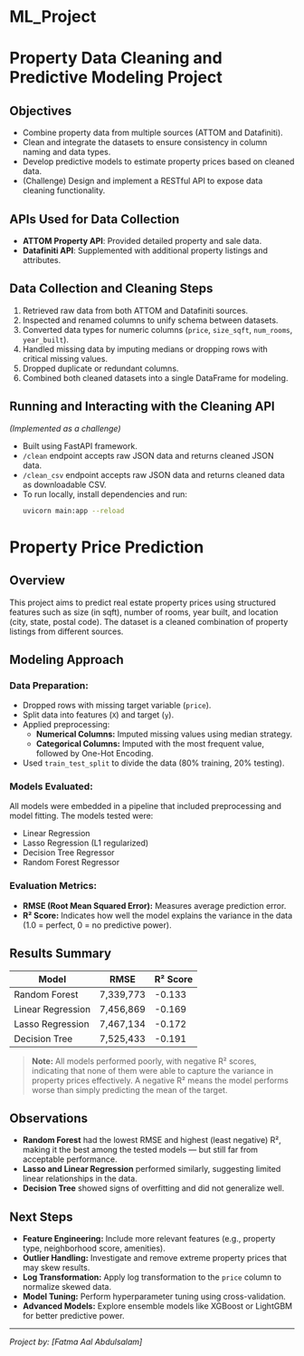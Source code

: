# ML_Project
# Property Data Cleaning and Predictive Modeling Project

## Objectives
- Combine property data from multiple sources (ATTOM and Datafiniti).
- Clean and integrate the datasets to ensure consistency in column naming and data types.
- Develop predictive models to estimate property prices based on cleaned data.
- (Challenge) Design and implement a RESTful API to expose data cleaning functionality.

## APIs Used for Data Collection
- **ATTOM Property API**: Provided detailed property and sale data.
- **Datafiniti API**: Supplemented with additional property listings and attributes.

## Data Collection and Cleaning Steps
1. Retrieved raw data from both ATTOM and Datafiniti sources.
2. Inspected and renamed columns to unify schema between datasets.
3. Converted data types for numeric columns (`price`, `size_sqft`, `num_rooms`, `year_built`).
4. Handled missing data by imputing medians or dropping rows with critical missing values.
5. Dropped duplicate or redundant columns.
6. Combined both cleaned datasets into a single DataFrame for modeling.

## Running and Interacting with the Cleaning API
*(Implemented as a challenge)*  
- Built using FastAPI framework.
- `/clean` endpoint accepts raw JSON data and returns cleaned JSON data.
- `/clean_csv` endpoint accepts raw JSON data and returns cleaned data as downloadable CSV.
- To run locally, install dependencies and run:
  ```bash
  uvicorn main:app --reload

# Property Price Prediction

## Overview
This project aims to predict real estate property prices using structured features such as size (in sqft), number of rooms, year built, and location (city, state, postal code). The dataset is a cleaned combination of property listings from different sources.

## Modeling Approach

### Data Preparation:
- Dropped rows with missing target variable (`price`).
- Split data into features (`X`) and target (`y`).
- Applied preprocessing:
  - **Numerical Columns:** Imputed missing values using median strategy.
  - **Categorical Columns:** Imputed with the most frequent value, followed by One-Hot Encoding.
- Used `train_test_split` to divide the data (80% training, 20% testing).

### Models Evaluated:
All models were embedded in a pipeline that included preprocessing and model fitting. The models tested were:
- Linear Regression
- Lasso Regression (L1 regularized)
- Decision Tree Regressor
- Random Forest Regressor

### Evaluation Metrics:
- **RMSE (Root Mean Squared Error):** Measures average prediction error.
- **R² Score:** Indicates how well the model explains the variance in the data (1.0 = perfect, 0 = no predictive power).

## Results Summary

| Model              | RMSE          | R² Score  |
|--------------------|---------------|-----------|
| Random Forest      | 7,339,773     | -0.133    |
| Linear Regression  | 7,456,869     | -0.169    |
| Lasso Regression   | 7,467,134     | -0.172    |
| Decision Tree      | 7,525,433     | -0.191    |

> **Note:** All models performed poorly, with negative R² scores, indicating that none of them were able to capture the variance in property prices effectively. A negative R² means the model performs worse than simply predicting the mean of the target.

## Observations
- **Random Forest** had the lowest RMSE and highest (least negative) R², making it the best among the tested models — but still far from acceptable performance.
- **Lasso and Linear Regression** performed similarly, suggesting limited linear relationships in the data.
- **Decision Tree** showed signs of overfitting and did not generalize well.

## Next Steps
- **Feature Engineering:** Include more relevant features (e.g., property type, neighborhood score, amenities).
- **Outlier Handling:** Investigate and remove extreme property prices that may skew results.
- **Log Transformation:** Apply log transformation to the `price` column to normalize skewed data.
- **Model Tuning:** Perform hyperparameter tuning using cross-validation.
- **Advanced Models:** Explore ensemble models like XGBoost or LightGBM for better predictive power.

---

*Project by: [Fatma Aal Abdulsalam]*

